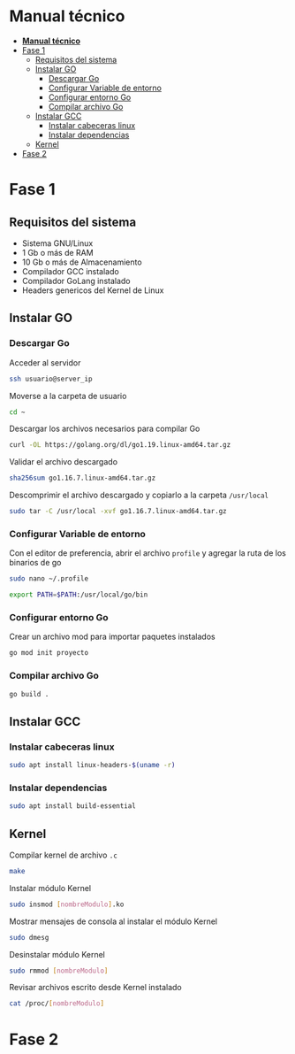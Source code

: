# **Manual técnico**

- [**Manual técnico**](#manual-técnico)
- [Fase 1](#fase-1)
  - [Requisitos del sistema](#requisitos-del-sistema)
  - [Instalar GO](#instalar-go)
    - [Descargar Go](#descargar-go)
    - [Configurar Variable de entorno](#configurar-variable-de-entorno)
    - [Configurar entorno Go](#configurar-entorno-go)
    - [Compilar archivo Go](#compilar-archivo-go)
  - [Instalar GCC](#instalar-gcc)
    - [Instalar cabeceras linux](#instalar-cabeceras-linux)
    - [Instalar dependencias](#instalar-dependencias)
  - [Kernel](#kernel)
- [Fase 2](#fase-2)

# Fase 1

## Requisitos del sistema

- Sistema GNU/Linux
- 1 Gb o más de RAM
- 10 Gb o más de Almacenamiento
- Compilador GCC instalado
- Compilador GoLang instalado
- Headers genericos del Kernel de Linux

## Instalar GO

### Descargar Go

Acceder al servidor

```sh
ssh usuario@server_ip
```

Moverse a la carpeta de usuario

```sh
cd ~
```

Descargar los archivos necesarios para compilar Go

```sh
curl -OL https://golang.org/dl/go1.19.linux-amd64.tar.gz
```

Validar el archivo descargado


```sh
sha256sum go1.16.7.linux-amd64.tar.gz
```

Descomprimir el archivo descargado y copiarlo a la carpeta `/usr/local`

```sh
sudo tar -C /usr/local -xvf go1.16.7.linux-amd64.tar.gz
```

### Configurar Variable de entorno

Con el editor de preferencia, abrir el archivo `profile` y agregar la ruta de los binarios de go

```sh
sudo nano ~/.profile
```

```sh
export PATH=$PATH:/usr/local/go/bin
```

### Configurar entorno Go

Crear un archivo mod para importar paquetes instalados

```sh
go mod init proyecto
```

### Compilar archivo Go

```sh
go build .
```

## Instalar GCC

### Instalar cabeceras linux

```sh
sudo apt install linux-headers-$(uname -r)
```

### Instalar dependencias

```sh
sudo apt install build-essential
```

## Kernel

Compilar kernel de archivo `.c`

```sh
make
```

Instalar módulo Kernel

```sh
sudo insmod [nombreModulo].ko
```

Mostrar mensajes de consola al instalar el módulo Kernel

```sh
sudo dmesg
```

Desinstalar módulo Kernel

```sh
sudo rmmod [nombreModulo]
```

Revisar archivos escrito desde Kernel instalado

```sh
cat /proc/[nombreModulo]
```

# Fase 2